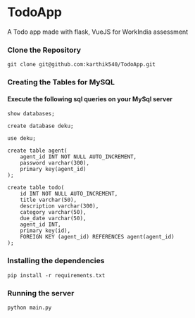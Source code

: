 # TodoApp
 A Todo app made with flask, VueJS for WorkIndia assessment
 
### Clone the Repository
```
git clone git@github.com:karthik540/TodoApp.git
```

### Creating the Tables for MySQL
#### Execute the following sql queries on your MySql server
```
show databases;
```
```
create database deku;
```
```
use deku;
```
```
create table agent(
    agent_id INT NOT NULL AUTO_INCREMENT,
    password varchar(300),
    primary key(agent_id)
);
```
```
create table todo(
    id INT NOT NULL AUTO_INCREMENT,
    title varchar(50),
    description varchar(300),
    category varchar(50),
    due_date varchar(50),
    agent_id INT,
    primary key(id),
    FOREIGN KEY (agent_id) REFERENCES agent(agent_id)
);
```
### Installing the dependencies
```
pip install -r requirements.txt
```

### Running the server
```
python main.py
```

